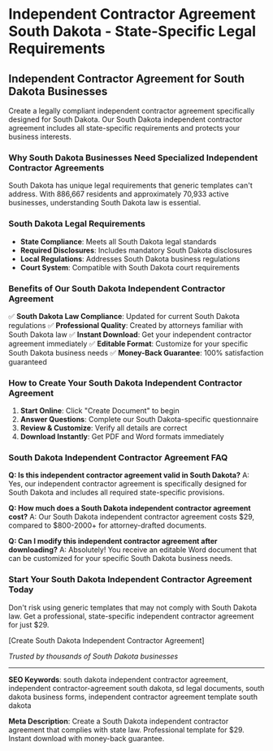 # Independent Contractor Agreement South Dakota - State-Specific Legal Requirements

## Independent Contractor Agreement for South Dakota Businesses

Create a legally compliant independent contractor agreement specifically designed for South Dakota. Our South Dakota independent contractor agreement includes all state-specific requirements and protects your business interests.

### Why South Dakota Businesses Need Specialized Independent Contractor Agreements

South Dakota has unique legal requirements that generic templates can't address. With 886,667 residents and approximately 70,933 active businesses, understanding South Dakota law is essential.

### South Dakota Legal Requirements

- **State Compliance**: Meets all South Dakota legal standards
- **Required Disclosures**: Includes mandatory South Dakota disclosures
- **Local Regulations**: Addresses South Dakota business regulations
- **Court System**: Compatible with South Dakota court requirements

### Benefits of Our South Dakota Independent Contractor Agreement

✅ **South Dakota Law Compliance**: Updated for current South Dakota regulations
✅ **Professional Quality**: Created by attorneys familiar with South Dakota law
✅ **Instant Download**: Get your independent contractor agreement immediately
✅ **Editable Format**: Customize for your specific South Dakota business needs
✅ **Money-Back Guarantee**: 100% satisfaction guaranteed

### How to Create Your South Dakota Independent Contractor Agreement

1. **Start Online**: Click "Create Document" to begin
2. **Answer Questions**: Complete our South Dakota-specific questionnaire
3. **Review & Customize**: Verify all details are correct
4. **Download Instantly**: Get PDF and Word formats immediately

### South Dakota Independent Contractor Agreement FAQ

**Q: Is this independent contractor agreement valid in South Dakota?**
A: Yes, our independent contractor agreement is specifically designed for South Dakota and includes all required state-specific provisions.

**Q: How much does a South Dakota independent contractor agreement cost?**
A: Our South Dakota independent contractor agreement costs $29, compared to $800-2000+ for attorney-drafted documents.

**Q: Can I modify this independent contractor agreement after downloading?**
A: Absolutely! You receive an editable Word document that can be customized for your specific South Dakota business needs.

### Start Your South Dakota Independent Contractor Agreement Today

Don't risk using generic templates that may not comply with South Dakota law. Get a professional, state-specific independent contractor agreement for just $29.

[Create South Dakota Independent Contractor Agreement]

_Trusted by thousands of South Dakota businesses_

---

**SEO Keywords**: south dakota independent contractor agreement, independent contractor-agreement south dakota, sd legal documents, south dakota business forms, independent contractor agreement template south dakota

**Meta Description**: Create a South Dakota independent contractor agreement that complies with state law. Professional template for $29. Instant download with money-back guarantee.
